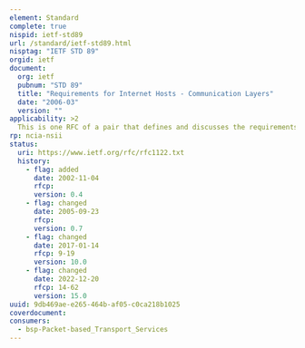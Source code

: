 ```yaml
---
element: Standard
complete: true
nispid: ietf-std89
url: /standard/ietf-std89.html
nisptag: "IETF STD 89"
orgid: ietf
document:
  org: ietf
  pubnum: "STD 89"
  title: "Requirements for Internet Hosts - Communication Layers"
  date: "2006-03"
  version: ""
applicability: >2
  This is one RFC of a pair that defines and discusses the requirements for Internet host software. This RFC covers the communications protocol layers  link layer, IP layer, and transport layer; its companion RFC 1123 1989 covers the application and support protocols.
rp: ncia-nsii
status:
  uri: https://www.ietf.org/rfc/rfc1122.txt
  history: 
    - flag: added
      date: 2002-11-04
      rfcp: 
      version: 0.4
    - flag: changed
      date: 2005-09-23
      rfcp: 
      version: 0.7
    - flag: changed
      date: 2017-01-14
      rfcp: 9-19
      version: 10.0
    - flag: changed
      date: 2022-12-20
      rfcp: 14-62
      version: 15.0
uuid: 9db469ae-e265-464b-af05-c0ca218b1025
coverdocument:
consumers:
  - bsp-Packet-based_Transport_Services
---
```

